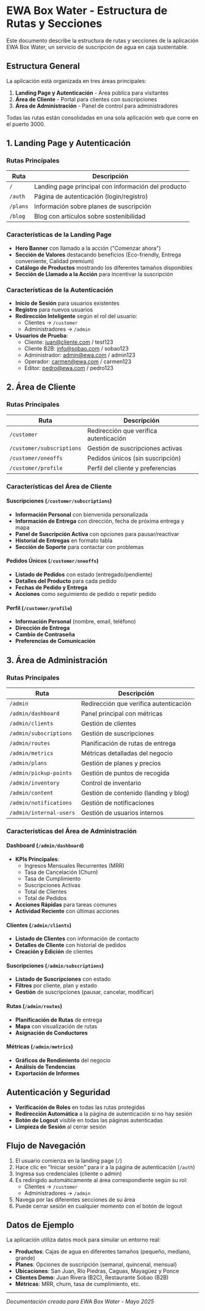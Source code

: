 # EWA Box Water - Estructura de Rutas y Secciones

Este documento describe la estructura de rutas y secciones de la aplicación EWA Box Water, un servicio de suscripción de agua en caja sustentable.

## Estructura General

La aplicación está organizada en tres áreas principales:

1. **Landing Page y Autenticación** - Área pública para visitantes
2. **Área de Cliente** - Portal para clientes con suscripciones
3. **Área de Administración** - Panel de control para administradores

Todas las rutas están consolidadas en una sola aplicación web que corre en el puerto 3000.

## 1. Landing Page y Autenticación

### Rutas Principales

| Ruta | Descripción |
|------|-------------|
| `/` | Landing page principal con información del producto |
| `/auth` | Página de autenticación (login/registro) |
| `/plans` | Información sobre planes de suscripción |
| `/blog` | Blog con artículos sobre sostenibilidad |

### Características de la Landing Page

- **Hero Banner** con llamado a la acción ("Comenzar ahora")
- **Sección de Valores** destacando beneficios (Eco-friendly, Entrega conveniente, Calidad premium)
- **Catálogo de Productos** mostrando los diferentes tamaños disponibles
- **Sección de Llamado a la Acción** para incentivar la suscripción

### Características de la Autenticación

- **Inicio de Sesión** para usuarios existentes
- **Registro** para nuevos usuarios
- **Redirección Inteligente** según el rol del usuario:
  - Clientes → `/customer`
  - Administradores → `/admin`
- **Usuarios de Prueba**:
  - Cliente: juan@cliente.com / test123
  - Cliente B2B: info@sobao.com / sobao123
  - Administrador: admin@ewa.com / admin123
  - Operador: carmen@ewa.com / carmen123
  - Editor: pedro@ewa.com / pedro123

## 2. Área de Cliente

### Rutas Principales

| Ruta | Descripción |
|------|-------------|
| `/customer` | Redirección que verifica autenticación |
| `/customer/subscriptions` | Gestión de suscripciones activas |
| `/customer/oneoffs` | Pedidos únicos (sin suscripción) |
| `/customer/profile` | Perfil del cliente y preferencias |

### Características del Área de Cliente

#### Suscripciones (`/customer/subscriptions`)
- **Información Personal** con bienvenida personalizada
- **Información de Entrega** con dirección, fecha de próxima entrega y mapa
- **Panel de Suscripción Activa** con opciones para pausar/reactivar
- **Historial de Entregas** en formato tabla
- **Sección de Soporte** para contactar con problemas

#### Pedidos Únicos (`/customer/oneoffs`)
- **Listado de Pedidos** con estado (entregado/pendiente)
- **Detalles del Producto** para cada pedido
- **Fechas de Pedido y Entrega**
- **Acciones** como seguimiento de pedido o repetir pedido

#### Perfil (`/customer/profile`)
- **Información Personal** (nombre, email, teléfono)
- **Dirección de Entrega**
- **Cambio de Contraseña**
- **Preferencias de Comunicación**

## 3. Área de Administración

### Rutas Principales

| Ruta | Descripción |
|------|-------------|
| `/admin` | Redirección que verifica autenticación |
| `/admin/dashboard` | Panel principal con métricas |
| `/admin/clients` | Gestión de clientes |
| `/admin/subscriptions` | Gestión de suscripciones |
| `/admin/routes` | Planificación de rutas de entrega |
| `/admin/metrics` | Métricas detalladas del negocio |
| `/admin/plans` | Gestión de planes y precios |
| `/admin/pickup-points` | Gestión de puntos de recogida |
| `/admin/inventory` | Control de inventario |
| `/admin/content` | Gestión de contenido (landing y blog) |
| `/admin/notifications` | Gestión de notificaciones |
| `/admin/internal-users` | Gestión de usuarios internos |

### Características del Área de Administración

#### Dashboard (`/admin/dashboard`)
- **KPIs Principales**:
  - Ingresos Mensuales Recurrentes (MRR)
  - Tasa de Cancelación (Churn)
  - Tasa de Cumplimiento
  - Suscripciones Activas
  - Total de Clientes
  - Total de Pedidos
- **Acciones Rápidas** para tareas comunes
- **Actividad Reciente** con últimas acciones

#### Clientes (`/admin/clients`)
- **Listado de Clientes** con información de contacto
- **Detalles de Cliente** con historial de pedidos
- **Creación y Edición** de clientes

#### Suscripciones (`/admin/subscriptions`)
- **Listado de Suscripciones** con estado
- **Filtros** por cliente, plan y estado
- **Gestión** de suscripciones (pausar, cancelar, modificar)

#### Rutas (`/admin/routes`)
- **Planificación de Rutas** de entrega
- **Mapa** con visualización de rutas
- **Asignación de Conductores**

#### Métricas (`/admin/metrics`)
- **Gráficos de Rendimiento** del negocio
- **Análisis de Tendencias**
- **Exportación de Informes**

## Autenticación y Seguridad

- **Verificación de Roles** en todas las rutas protegidas
- **Redirección Automática** a la página de autenticación si no hay sesión
- **Botón de Logout** visible en todas las páginas autenticadas
- **Limpieza de Sesión** al cerrar sesión

## Flujo de Navegación

1. El usuario comienza en la landing page (`/`)
2. Hace clic en "Iniciar sesión" para ir a la página de autenticación (`/auth`)
3. Ingresa sus credenciales (cliente o admin)
4. Es redirigido automáticamente al área correspondiente según su rol:
   - Clientes → `/customer`
   - Administradores → `/admin`
5. Navega por las diferentes secciones de su área
6. Puede cerrar sesión en cualquier momento con el botón de logout

## Datos de Ejemplo

La aplicación utiliza datos mock para simular un entorno real:

- **Productos**: Cajas de agua en diferentes tamaños (pequeño, mediano, grande)
- **Planes**: Opciones de suscripción (semanal, quincenal, mensual)
- **Ubicaciones**: San Juan, Río Piedras, Caguas, Mayagüez y Ponce
- **Clientes Demo**: Juan Rivera (B2C), Restaurante Sobao (B2B)
- **Métricas**: MRR, churn, tasa de cumplimiento, etc.

---

*Documentación creada para EWA Box Water - Mayo 2025*
